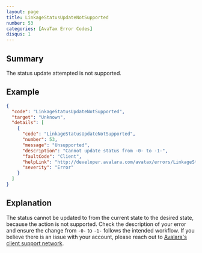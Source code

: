 ```yaml
---
layout: page
title: LinkageStatusUpdateNotSupported
number: 53
categories: [AvaTax Error Codes]
disqus: 1
---
```


## Summary

The status update attempted is not supported.

## Example

```json
{
  "code": "LinkageStatusUpdateNotSupported",
  "target": "Unknown",
  "details": [
    {
      "code": "LinkageStatusUpdateNotSupported",
      "number": 53,
      "message": "Unsupported",
      "description": "Cannot update status from -0- to -1-",
      "faultCode": "Client",
      "helpLink": "http://developer.avalara.com/avatax/errors/LinkageStatusUpdateNotSupported",
      "severity": "Error"
    }
  ]
}
```

## Explanation

The status cannot be updated to from the current state to the desired state, because the action is not supported. Check the description of your error and ensure the change from `-0-` to `-1-` follows the intended workflow. If you believe there is an issue with your account, please reach out to [Avalara's client support network](https://help.avalara.com/Directory/Contact_Avalara).
